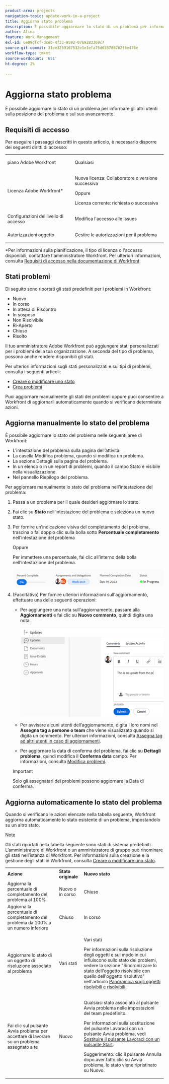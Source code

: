 ```yaml
---
product-area: projects
navigation-topic: update-work-in-a-project
title: Aggiorna stato problema
description: È possibile aggiornare lo stato di un problema per informare gli altri utenti sulla posizione del problema e sul suo avanzamento.
author: Alina
feature: Work Management
exl-id: 6e09dfcf-dceb-4f33-9592-0769283369c7
source-git-commit: 31ee3259167532e1e1efa75d635786762f6e476e
workflow-type: tm+mt
source-wordcount: '651'
ht-degree: 2%

---
```


# Aggiorna stato problema

<!--Audited: 01/2024-->

È possibile aggiornare lo stato di un problema per informare gli altri utenti sulla posizione del problema e sul suo avanzamento.

## Requisiti di accesso

Per eseguire i passaggi descritti in questo articolo, è necessario disporre dei seguenti diritti di accesso:

<table style="table-layout:auto"> 
 <col> 
 <col> 
 <tbody> 
  <tr> 
   <td role="rowheader">piano Adobe Workfront</td> 
   <td> <p>Qualsiasi</p> </td> 
  </tr> 
  <tr> 
   <td role="rowheader">Licenza Adobe Workfront*</td> 
   <td> <p>Nuova licenza: Collaboratore o versione successiva</p>
   Oppure
   <p>Licenza corrente: richiesta o successiva</p>
   </td> 
  </tr> 
  <tr> 
   <td role="rowheader">Configurazioni del livello di accesso</td> 
   <td> <p>Modifica l'accesso alle Issues</p> </td> 
  </tr> 
  <tr> 
   <td role="rowheader">Autorizzazioni oggetto</td> 
   <td> <p>Gestire le autorizzazioni per il problema</p> </td> 
  </tr> 
 </tbody> 
</table>

*Per informazioni sulla pianificazione, il tipo di licenza o l&#39;accesso disponibili, contattare l&#39;amministratore Workfront. Per ulteriori informazioni, consulta [Requisiti di accesso nella documentazione di Workfront](/help/quicksilver/administration-and-setup/add-users/access-levels-and-object-permissions/access-level-requirements-in-documentation.md).

## Stati problemi

Di seguito sono riportati gli stati predefiniti per i problemi in Workfront:

* Nuovo
* In corso
* In attesa di Riscontro
* In sospeso
* Non Risolvibile
* Ri-Aperto
* Chiuso
* Risolto

Il tuo amministratore Adobe Workfront può aggiungere stati personalizzati per i problemi della tua organizzazione. A seconda del tipo di problema, possono anche rendere disponibili gli stati.

Per ulteriori informazioni sugli stati personalizzati e sui tipi di problemi, consulta i seguenti articoli:

* [Creare o modificare uno stato](../../../administration-and-setup/customize-workfront/creating-custom-status-and-priority-labels/create-or-edit-a-status.md)
* [Crea problemi](../../../manage-work/issues/manage-issues/create-issues.md)

Puoi aggiornare manualmente gli stati dei problemi oppure puoi consentire a Workfront di aggiornarli automaticamente quando si verificano determinate azioni.

## Aggiorna manualmente lo stato del problema

È possibile aggiornare lo stato del problema nelle seguenti aree di Workfront:

* L’intestazione del problema sulla pagina dell’attività.
* La casella Modifica problema, quando si modifica un problema.
* La sezione Dettagli sulla pagina del problema.
* In un elenco o in un report di problemi, quando il campo Stato è visibile nella visualizzazione.
* Nel pannello Riepilogo del problema.

Per aggiornare manualmente lo stato del problema nell’intestazione del problema:

1. Passa a un problema per il quale desideri aggiornare lo stato.
1. Fai clic su **Stato** nell’intestazione del problema e seleziona un nuovo stato.
1. Per fornire un’indicazione visiva del completamento del problema, trascina o fai doppio clic sulla bolla sotto **Percentuale completamento** nell’intestazione del problema

   Oppure

   Per immettere una percentuale, fai clic all’interno della bolla nell’intestazione del problema.

   ![](assets/nwe-updatetaskpercentinheader-350x54.png)

1. (Facoltativo) Per fornire ulteriori informazioni sull&#39;aggiornamento, effettuare una delle seguenti operazioni:

   * Per aggiungere una nota sull&#39;aggiornamento, passare alla **Aggiornamenti** e fai clic su **Nuovo commento**, quindi digita una nota.

     ![](assets/nwe-issue-update-stream-message-box-350x125.png)

   * Per avvisare alcuni utenti dell’aggiornamento, digita i loro nomi nel **Assegna tag a persone o team** che viene visualizzato quando si digita un commento. Per ulteriori informazioni, consulta [Assegna tag ad altri utenti in caso di aggiornamenti](../../../workfront-basics/updating-work-items-and-viewing-updates/tag-others-on-updates.md).
   * Per aggiornare la data di conferma del problema, fai clic su **Dettagli problema**, quindi modifica il **Conferma data** campo. Per informazioni, consulta [Modifica problemi](/help/quicksilver/manage-work/issues/manage-issues/edit-issues.md).


   >[!IMPORTANT]
   >
   >  Solo gli assegnatari dei problemi possono aggiornare la Data di conferma.



<!--Old instructions, in old commenting: 

When you are updating an issue status, you can also add an explanation about the new status and change other issue information such as the commit date.

1. Go to an issue that you are assigned to for which you want to update the status.
1. Click the **Status** field in the issue header and select a new status.

   ![](assets/nwe-issue-status-expanded-in-header-350x370.png)

1. To provide a visual indication of issue completion, drag or double-click the bubble under **Percent Complete** in the header of the issue.

   Or

   Click inside the bubble in the header of the issue to enter a percentage.

   ![](assets/nwe-updatetaskpercentinheader-350x54.png)

-->

## Aggiorna automaticamente lo stato del problema

Quando si verificano le azioni elencate nella tabella seguente, Workfront aggiorna automaticamente lo stato esistente di un problema, impostandolo su un altro stato.

>[!NOTE]
>
>Gli stati riportati nella tabella seguente sono stati di sistema predefiniti. L’amministratore di Workfront o un amministratore di gruppo può rinominare gli stati nell’istanza di Workfront. Per informazioni sulla creazione e la gestione degli stati in Workfront, consulta [Creare o modificare uno stato](../../../administration-and-setup/customize-workfront/creating-custom-status-and-priority-labels/create-or-edit-a-status.md).

<table style="table-layout:auto"> 
 <col> 
 <col> 
 <col> 
 <tbody> 
  <tr> 
   <td><b>Azione</b></td> 
   <td><b>Stato originale</b></td> 
   <td><b>Nuovo stato</b></td> 
  </tr> 
  <tr> 
   <td>Aggiorna la percentuale di completamento del problema al 100%</td> 
   <td>Nuovo o in corso</td> 
   <td>Chiuso</td> 
  </tr> 
  <tr> 
   <td>Aggiorna la percentuale di completamento del problema da 100% a un numero inferiore</td> 
   <td>Chiuso </td> 
   <td>In corso</td> 
  </tr> 
  <tr> 
   <td>Aggiornare lo stato di un oggetto di risoluzione associato al problema</td> 
   <td>Vari stati</td> 
   <td> <p>Vari stati</p> <p>Per informazioni sulla risoluzione degli oggetti e sul modo in cui influiscono sullo stato dei problemi, vedere la sezione "Sincronizzare lo stato dell'oggetto risolvibile con quello dell'oggetto risolutivo" nell'articolo <a href="../../../manage-work/issues/convert-issues/resolving-and-resolvable-objects.md" class="MCXref xref">Panoramica sugli oggetti risolvibili e risolvibili </a>.</p> </td> 
  </tr> 
  <tr data-mc-conditions=""> 
   <td><span>Fai clic sul pulsante Avvia problema per accettare di lavorare su un problema assegnato a te</span> </td> 
   <td><span>Nuovo</span> </td> 
   <td> <p>Qualsiasi stato associato al pulsante Avvia problema nelle impostazioni del team predefinito. </p> <p>Per informazioni sulla sostituzione del pulsante Lavoraci con un pulsante Avvia problema, vedi <span href="../../../people-teams-and-groups/create-and-manage-teams/work-on-it-button-to-start-button.md"><a href="../../../people-teams-and-groups/create-and-manage-teams/work-on-it-button-to-start-button.md" class="MCXref xref">Sostituire il pulsante Lavoraci con un pulsante Start</a></span><span>.</span> </p> <p>Suggerimento: clic <span data-mc-conditions="QuicksilverOrClassic.Quicksilver">il pulsante Annulla</span> dopo aver fatto clic su Avvia problema, lo stato viene ripristinato su Nuovo. </p> </td> 
  </tr> 
 </tbody> 
</table>
